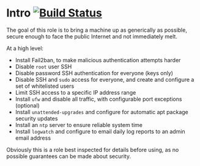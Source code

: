 # Intro [![Build Status](https://travis-ci.org/triplepoint/ansible-secure-device.svg?branch=master)](https://travis-ci.org/triplepoint/ansible-secure-device)
The goal of this role is to bring a machine up as generically as possible, secure enough to face the public Internet and not immediately melt.

At a high level:
- Install Fail2ban, to make malicious authentication attempts harder
- Disable `root` user SSH
- Disable password SSH authentication for everyone (keys only)
- Disable SSH and `sudo` access for everyone, and create and configure a set of whitelisted users
- Limit SSH access to a specific IP address range
- Install `ufw` and disable all traffic, with configurable port exceptions (optional)
- Install `unattended-upgrades` and configure for automatic apt package security updates
- Install an `ntp` server to ensure reliable system time
- Install `logwatch` and configure to email daily log reports to an admin email address

Obviously this is a role best inspected for details before using, as no possible guarantees can be made about security.
